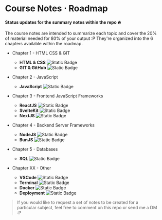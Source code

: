 # Course Notes ⋅ Roadmap

#### **Status** updates for the summary notes within the repo 🔥

The course notes are intended to summarize each topic and cover the 20% of material needed for 80% of your output :P They're organized into the 6 chapters available within the roadmap.

* Chapter 1 - HTML CSS & GIT
    - **HTML & CSS** ![Static Badge](https://img.shields.io/badge/complete-34d399)
    - **GIT & GitHub** ![Static Badge](https://img.shields.io/badge/complete-34d399)

* Chapter 2 - JavaScript
    - **JavaScript** ![Static Badge](https://img.shields.io/badge/in%20progress-fcd34d)

* Chapter 3 - Frontend JavaScript Frameworks
    - **ReactJS** ![Static Badge](https://img.shields.io/badge/in%20progress-fcd34d)
    - **SvelteKit** ![Static Badge](https://img.shields.io/badge/not%20started-cbd5e1)
    - **NextJS** ![Static Badge](https://img.shields.io/badge/not%20started-cbd5e1)

* Chapter 4 - Backend Server Frameworks
    - **NodeJS** ![Static Badge](https://img.shields.io/badge/not%20started-cbd5e1)
    - **BunJS** ![Static Badge](https://img.shields.io/badge/not%20started-cbd5e1)

* Chapter 5 - Databases
    - **SQL** ![Static Badge](https://img.shields.io/badge/not%20started-cbd5e1)

* Chapter XX - Other
    - **VSCode** ![Static Badge](https://img.shields.io/badge/in%20progress-fcd34d)
    - **Terminal** ![Static Badge](https://img.shields.io/badge/not%20started-cbd5e1)
    - **Docker** ![Static Badge](https://img.shields.io/badge/not%20started-cbd5e1)
    - **Deployment** ![Static Badge](https://img.shields.io/badge/not%20started-cbd5e1)

> If you would like to request a set of notes to be created for a particular subject, feel free to comment on this repo or send me a DM :P